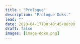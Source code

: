 ```yaml
---
title : "Prologue"
description: "Prologue Doks."
lead: ""
date: 2020-04-17T08:48:45+00:00
draft: false
images: [image-doks.png]
---
```

